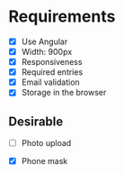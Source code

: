 # Requirements
- [x] Use Angular
- [x] Width: 900px
- [x] Responsiveness
- [x] Required entries
- [x] Email validation
- [x] Storage in the browser

## Desirable
- [ ] Photo upload
- [x] Phone mask

